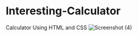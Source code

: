 # Interesting-Calculator
Calculator Using HTML and CSS
![Screenshot (4)](https://user-images.githubusercontent.com/96681905/167477238-744ae02c-2d72-4463-a6d1-a6786c59c720.png)
